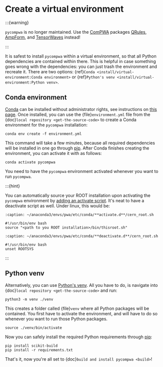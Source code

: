 # Create a virtual environment

<!-- cspell:ignore ROOTSYS thisroot -->

:::{warning}

`pycompwa` is no longer maintained. Use the
[ComPWA](https://compwa-org.rtfd.io) packages [QRules](https://qrules.rtfd.io),
[AmpForm](https://ampform.rtfd.io), and
[TensorWaves](https://tensorwaves.rtfd.io) instead!

:::

It is safest to install `pycompwa` within a virtual environment, so that all
Python dependencies are contained within there. This is helpful in case
something goes wrong with the dependencies: you can just trash the environment
and recreate it. There are two options:
{ref}`Conda <install/virtual-environment:Conda environment>` or
{ref}`Python's venv <install/virtual-environment:Python venv>`.

## Conda environment

[Conda](https://www.anaconda.com/) can be installed without administrator
rights, see instructions on
[this page](https://www.anaconda.com/distribution/). Once installed, you can
use the {file}`environment.yml` file from the
{doc}`local repository <get-the-source-code>` to create a Conda environment for
the `pycompwa` installation:

```shell
conda env create -f environment.yml
```

This command will take a few minutes, because all required dependencies will be
installed in one go through [pip](https://pypi.org/project/pip/). After Conda
finishes creating the environment, you can activate it with as follows:

```shell
conda activate pycompwa
```

You need to have the `pycompwa` environment activated whenever you want to run
`pycompwa`.

:::{hint}

You can automatically source your ROOT installation upon activating the
`pycompwa` environment by
[adding an activate script](https://docs.conda.io/projects/conda-build/en/latest/resources/activate-scripts.html).
It's neat to have a deactivate script as well. Under linux, this would be:

```{code-block} shell
:caption: ~/anaconda3/envs/pwa/etc/conda/**activate.d**/cern_root.sh

#!/usr/bin/env bash
source "<path to you ROOT installation>/bin/thisroot.sh"
```

```{code-block} shell
:caption: ~/anaconda3/envs/pwa/etc/conda/**deactivate.d**/cern_root.sh

#!/usr/bin/env bash
unset ROOTSYS
```

:::

## Python venv

Alternatively, you can use
[Python's venv](https://docs.python.org/3/library/venv.html). All you have to
do, is navigate into {doc}`local repository <get-the-source-code>` and run:

```shell
python3 -m venv ./venv
```

This creates a folder called {file}`venv` where all Python packages will be
contained. You first have to activate the environment, and will have to do so
whenever you want to run those Python packages.

```shell
source ./venv/bin/activate
```

Now you can safely install the required Python requirements through
[pip](https://pypi.org/project/pip/):

```shell
pip install scikit-build
pip install -r requirements.txt
```

That's it, now you're all set to {doc}`build and install pycompwa <build>`!

